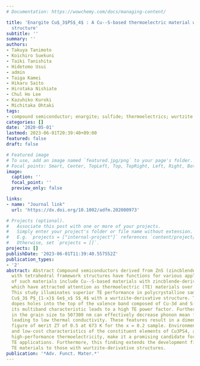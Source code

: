 ```yaml
---
# Documentation: https://wowchemy.com/docs/managing-content/

title: 'Enargite Cu$_3$PS$_4$ : A Cu--S‐based thermoelectric material with a wurtzite‐derivative
  structure'
subtitle: ''
summary: ''
authors:
- Takuya Tanimoto
- Koichiro Suekuni
- Taiki Tanishita
- Hidetomo Usui
- admin
- Taiga Kamei
- Hikaru Saito
- Hirotaka Nishiate
- Chul Ho Lee
- Kazuhiko Kuroki
- Michitaka Ohtaki
tags:
- compound semiconductor; enargite; sulfide; thermoelectrics; wurtzite
categories: []
date: '2020-05-01'
lastmod: 2023-06-01T20:39:40+09:00
featured: false
draft: false

# Featured image
# To use, add an image named `featured.jpg/png` to your page's folder.
# Focal points: Smart, Center, TopLeft, Top, TopRight, Left, Right, BottomLeft, Bottom, BottomRight.
image:
  caption: ''
  focal_point: ''
  preview_only: false

links:
- name: "Journal link"
  url: 'https://dx.doi.org/10.1002/adfm.202000973'

# Projects (optional).
#   Associate this post with one or more of your projects.
#   Simply enter your project's folder or file name without extension.
#   E.g. `projects = ["internal-project"]` references `content/project/deep-learning/index.md`.
#   Otherwise, set `projects = []`.
projects: []
publishDate: '2023-06-01T11:39:40.557552Z'
publication_types:
- '2'
abstract: Abstract Compound semiconductors derived from ZnS (zincblende and wurtzite)
  with tetrahedral framework structures have functions for various applications. Examples
  of such materials include Cu--S-based materials with zincblende-derivative structures,
  which have attracted attention as thermoelectric (TE) materials over the past decade.
  This study illuminates superior TE performance in polycrystalline samples of enargite
  Cu$_3$ P$_{1-x}$ Ge$_x$ S$_4$ with a wurtzite-derivative structure. The substitution of Ge for P
  dopes holes into the top of the valence band composed of Cu-3d and S-3p, whereby
  its multiband characteristic leads to a high TE power factor. Furthermore, a reduction
  in the grain size to 50?300 nm can effectively decrease phonon mean free paths,
  leading to low thermal conductivity. These features result in a dimensionless TE
  figure of merit ZT of 0.5 at 673 K for the x = 0.2 sample. Environmentally benign
  and low-cost characteristics of the constituent elements of Cu3PS4, as well as its
  high-performance thermoelectricity, make it a promising candidate for large-scale
  TE applications. Furthermore, this finding extends the development field of Cu--S-based
  TE materials to those with wurtzite-derivative structures.
publication: '*Adv. Funct. Mater.*'
---
```

